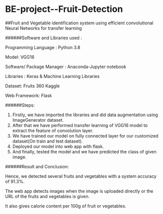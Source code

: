 # BE-project--Fruit-Detection
##Fruit and Vegetable identification system using efficient convolutional Neural Networks for transfer learning


######Software and Libraries used :

Programming Language : Python 3.8

Model: VGG16

Software/ Package Manager : Anaconda-Jupyter notebook

Libraries : Keras & Machine Learning Libraries

Dataset: Fruits 360 Kaggle

Web Framework: Flask


######Steps:

1. Firstly, we have imported the libraries and did data augmentation using ImageGenerator dataset.
2. After that we have performed transfer learning of VGG16 model to extract the feature of convolution layer.
3. We have trained our model on fully connected layer for our customized dataset(On train and test dataset).
4. Deployed our model into web app with flask.
5. And finally, tested the model and we have predicted the class of given image.


######Result and Conclusion:

Hence, we detected several fruits and vegetables with a system accuracy of 91.3%.

The web app detects images when the image is uploaded directly or the URL of the fruits and vegetables is given.

It also gives calorie content per 100g of fruit or vegetables.
